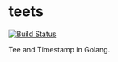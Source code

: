 teets
=========

[![Build Status](https://travis-ci.org/servak/teets.svg?branch=master)](https://travis-ci.org/servak/teets)

Tee and Timestamp in Golang.
